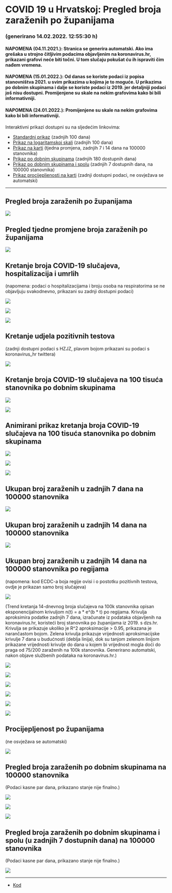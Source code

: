 # COVID 19 u Hrvatskoj: Pregled broja zaraženih po županijama

### (generirano 14.02.2022. 12:55:30 h)

#### NAPOMENA (04.11.2021.): Stranica se generira automatski. Ako ima grešaka u strojno čitljivim podacima objavljenim na koronavirus.hr, prikazani grafovi neće biti točni. U tom slučaju pokušat ću ih ispraviti čim nađem vremena.

#### NAPOMENA (15.01.2022.): Od danas se koriste podaci iz popisa stanovništva 2021. u svim prikazima u kojima je to moguće. U prikazima po dobnim skupinama i dalje se koriste podaci iz 2019. jer detaljniji podaci još nisu dostupni. Promijenjene su skale na nekim grafovima kako bi bili informativniji.

#### NAPOMENA (24.01.2022.): Promijenjene su skale na nekim grafovima kako bi bili informativniji.

Interaktivni prikazi dostupni su na sljedećim linkovima:

- [Standardni prikaz](html/index.html) (zadnjih 100 dana)
- [Prikaz na logaritamskoj skali](html/index_log.html) (zadnjih 100 dana)
- [Prikaz na karti](html/index_map.html) (tjedna promjena, zadnjih 7 i 14 dana na 100000 stanovnika)
- [Prikaz po dobnim skupinama](html/index_per_age.html) (zadnjih 180 dostupnih dana)
- [Prikaz po dobnim skupinama i spolu](html/index_pyramid.html) (zadnjih 7 dostupnih dana, na 100000 stanovnika)
- [Prikaz procijepljenosti na karti](html/index_vaccination.html) (zadnji dostupni podaci, ne osvježava se automatski)

-----

## Pregled broja zaraženih po županijama

![](img/2022_02_13_line_plots.png)

## Pregled tjedne promjene broja zaraženih po županijama

![](img/2022_02_13_map.png)

## Kretanje broja COVID-19 slučajeva, hospitalizacija i umrlih

(napomena: podaci o hospitalizacijama i broju osoba na respiratorima se ne objavljuju svakodnevno, prikazani su zadnji dostupni podaci)

![](img/2022_02_13_cases_hospitalisations_deaths.png)

![](img/2022_02_13_cases_hospitalisations_deaths_log.png)

![](img/2022_02_13_cases_hospitalisations_deaths_log_age.png)

## Kretanje udjela pozitivnih testova

(zadnji dostupni podaci s HZJZ, plavom bojom prikazani su podaci s koronavirus_hr twittera)

![](img/2022_02_13_percentage_positive_tests.png)

## Kretanje broja COVID-19 slučajeva na 100 tisuća stanovnika po dobnim skupinama

![](img/2022_02_13_cases_per_age_group_lines.png)

![](img/2022_02_13_cases_per_age_group_lines_log.png)

## Animirani prikaz kretanja broja COVID-19 slučajeva na 100 tisuća stanovnika po dobnim skupinama

![](img/2022_02_13anim_aug_1200.gif)

![](img/anim_cases_2022_02_13_vs_2020.gif)

![](img/2022_02_13all_counties_dots.png)

## Ukupan broj zaraženih u zadnjih 7 dana na 100000 stanovnika

![](img/2022_02_13_map_7_day_per_100k.png)

## Ukupan broj zaraženih u zadnjih 14 dana na 100000 stanovnika

![](img/2022_02_13_map_14_day_per_100k.png)

## Ukupan broj zaraženih u zadnjih 14 dana na 100000 stanovnika po regijama

(napomena: kod ECDC-a boja regije ovisi i o postotku pozitivnih testova, ovdje je prikazan samo broj slučajeva)

![](img/2022_02_13_map_14_day_per_100k_region.png)

(Trend kretanja 14-dnevnog broja slučajeva na 100k stanovnika opisan eksponencijalnom krivuljom n(t) = a * e^(b * t) po regijama. Krivulja aproksimira podatke zadnjih 7 dana, izračunate iz podataka objavljenih na koronavirus.hr, koristeći broj stanovnika po županijama iz 2019. s dzs.hr. Krivulja se prikazuje ukoliko je R^2 aproksimacije > 0.95, prikazana je narančastom bojom. Zelena krivulja prikazuje vrijednosti aproksimacijske krivulje 7 dana u budućnosti (deblja linija), dok su tanjom zelenom linijom prikazane vrijednosti krivulje do dana u kojem bi vrijednost mogla doći do praga od 75/200 zaraženih na 100k stanovnika. Generirano automatski, nakon objave službenih podataka na koronavirus.hr.)

![](img/2022_02_13_current_Jadranska_Hrvatska.png)

![](img/2022_02_13_current_Panonska_Hrvatska.png)

![](img/2022_02_13_current_Grad_Zagreb.png)

![](img/2022_02_13_current_Sjeverna_Hrvatska.png)

![](img/2022_02_13_current_Republika_Hrvatska.png)

![](img/2022_02_13_cases_hospitalisations_deaths_Republika_Hrvatska.png)

## Procijepljenost po županijama

(ne osvježava se automatski)

![](img/2022_02_13_vaccination.png)

## Pregled broja zaraženih po dobnim skupinama na 100000 stanovnika

(Podaci kasne par dana, prikazano stanje nije finalno.)

![](img/2022_02_13_per_age_group.png)

![](img/2022_02_13_per_age_group_all_0.png)

![](img/2022_02_13_per_age_group_all_1.png)

## Pregled broja zaraženih po dobnim skupinama i spolu (u zadnjih 7 dostupnih dana) na 100000 stanovnika

(Podaci kasne par dana, prikazano stanje nije finalno.)

![](img/2022_02_13_pyramid.png)

-----

- [Kod](https://github.com/ppalasek/covid_plots_croatia)

